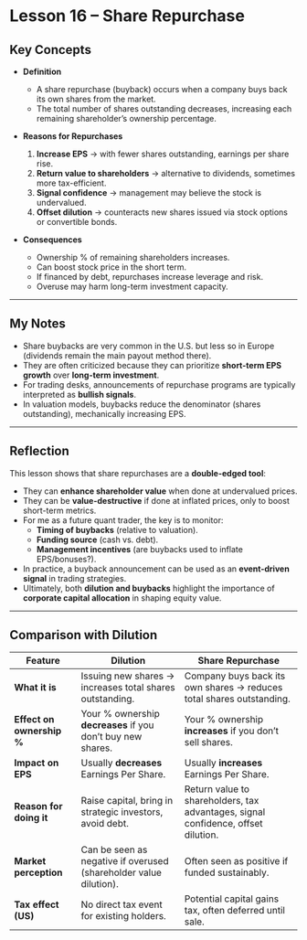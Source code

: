 # Lesson 16 – Share Repurchase  

## Key Concepts  

- **Definition**  
  - A share repurchase (buyback) occurs when a company buys back its own shares from the market.  
  - The total number of shares outstanding decreases, increasing each remaining shareholder’s ownership percentage.  

- **Reasons for Repurchases**  
  1. **Increase EPS** → with fewer shares outstanding, earnings per share rise.  
  2. **Return value to shareholders** → alternative to dividends, sometimes more tax-efficient.  
  3. **Signal confidence** → management may believe the stock is undervalued.  
  4. **Offset dilution** → counteracts new shares issued via stock options or convertible bonds.  

- **Consequences**  
  - Ownership % of remaining shareholders increases.  
  - Can boost stock price in the short term.  
  - If financed by debt, repurchases increase leverage and risk.  
  - Overuse may harm long-term investment capacity.  

---

## My Notes  

- Share buybacks are very common in the U.S. but less so in Europe (dividends remain the main payout method there).  
- They are often criticized because they can prioritize **short-term EPS growth** over **long-term investment**.  
- For trading desks, announcements of repurchase programs are typically interpreted as **bullish signals**.  
- In valuation models, buybacks reduce the denominator (shares outstanding), mechanically increasing EPS.  

---

## Reflection  

This lesson shows that share repurchases are a **double-edged tool**:  
- They can **enhance shareholder value** when done at undervalued prices.  
- They can be **value-destructive** if done at inflated prices, only to boost short-term metrics.  
- For me as a future quant trader, the key is to monitor:  
  - **Timing of buybacks** (relative to valuation).  
  - **Funding source** (cash vs. debt).  
  - **Management incentives** (are buybacks used to inflate EPS/bonuses?).  
- In practice, a buyback announcement can be used as an **event-driven signal** in trading strategies.  
- Ultimately, both **dilution and buybacks** highlight the importance of **corporate capital allocation** in shaping equity value.  

---

## Comparison with Dilution  

| Feature                   | **Dilution**                                                      | **Share Repurchase**                                                              |
| ------------------------- | ----------------------------------------------------------------- | --------------------------------------------------------------------------------- |
| **What it is**            | Issuing new shares → increases total shares outstanding.          | Company buys back its own shares → reduces total shares outstanding.              |
| **Effect on ownership %** | Your % ownership **decreases** if you don’t buy new shares.       | Your % ownership **increases** if you don’t sell shares.                          |
| **Impact on EPS**         | Usually **decreases** Earnings Per Share.                         | Usually **increases** Earnings Per Share.                                         |
| **Reason for doing it**   | Raise capital, bring in strategic investors, avoid debt.          | Return value to shareholders, tax advantages, signal confidence, offset dilution. |
| **Market perception**     | Can be seen as negative if overused (shareholder value dilution). | Often seen as positive if funded sustainably.                                     |
| **Tax effect (US)**       | No direct tax event for existing holders.                         | Potential capital gains tax, often deferred until sale.                           |


